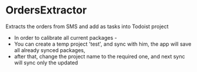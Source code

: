 # OrdersExtractor
Extracts the orders from SMS and add as tasks into Todoist project

 * In order to calibrate all current packages - 
 * You can create a temp project 'test', and sync with him, the app will save all already synced packages,
 * after that, change the project name to the required one, and next sync will sync only the updated
